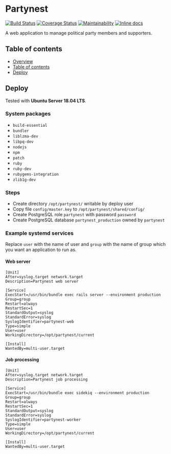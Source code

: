 Partynest
=========

[![Build Status](https://travis-ci.org/libertarian-party/partynest.svg?branch=master)](https://travis-ci.org/libertarian-party/partynest)
[![Coverage Status](https://coveralls.io/repos/github/libertarian-party/partynest/badge.svg?branch=master)](https://coveralls.io/github/libertarian-party/partynest?branch=master)
[![Maintainability](https://api.codeclimate.com/v1/badges/974d97f03895453189e1/maintainability)](https://codeclimate.com/github/libertarian-party/partynest/maintainability)
[![Inline docs](http://inch-ci.org/github/libertarian-party/partynest.svg?branch=master)](http://inch-ci.org/github/libertarian-party/partynest)

A web application to manage political party members and supporters.



Table of contents
-----------------

* [Overview](#partynest)
* [Table of contents](#table-of-contents)
* [Deploy](#deploy)



Deploy
------

Tested with **Ubuntu Server 18.04 LTS**.

### System packages

* `build-essential`
* `bundler`
* `liblzma-dev`
* `libpq-dev`
* `nodejs`
* `npm`
* `patch`
* `ruby`
* `ruby-dev`
* `rubygems-integration`
* `zlib1g-dev`

### Steps

* Create directory `/opt/partynest/` writable by deploy user
* Copy file `config/master.key` to `/opt/partynest/shared/config/`
* Create PostgreSQL role `partynest` with password `password`
* Create PostgreSQL database `partynest_production` owned by `partynest`

### Example systemd services

Replace `user` with the name of user and `group` with the name of group
which you want an application to run as.

#### Web server

```
[Unit]
After=syslog.target network.target
Description=Partynest web server

[Service]
ExecStart=/usr/bin/bundle exec rails server --environment production
Group=group
Restart=always
RestartSec=1
StandardOutput=syslog
StandardError=syslog
SyslogIdentifier=partynest-web
Type=simple
User=user
WorkingDirectory=/opt/partynest/current

[Install]
WantedBy=multi-user.target
```

#### Job processing

```
[Unit]
After=syslog.target network.target
Description=Partynest job processing

[Service]
ExecStart=/usr/bin/bundle exec sidekiq --environment production
Group=group
Restart=always
RestartSec=1
StandardOutput=syslog
StandardError=syslog
SyslogIdentifier=partynest-worker
Type=simple
User=user
WorkingDirectory=/opt/partynest/current

[Install]
WantedBy=multi-user.target
```
